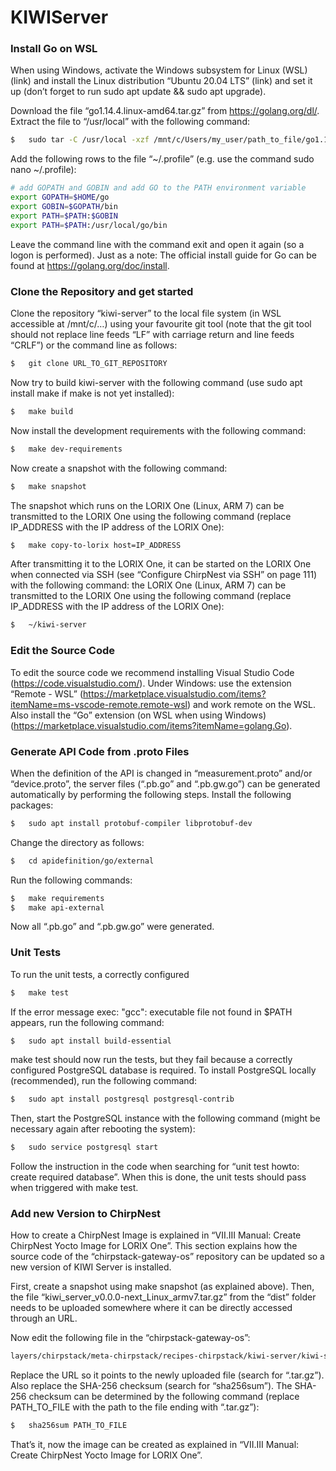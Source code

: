 # KIWIServer

### Install Go on WSL
When using Windows, activate the Windows subsystem for Linux (WSL) (link) and install the Linux distribution “Ubuntu 20.04 LTS” (link) and set it up (don’t forget to run sudo apt update && sudo apt upgrade).

Download the file “go1.14.4.linux-amd64.tar.gz” from https://golang.org/dl/.
Extract the file to “/usr/local” with the following command:
```sh
$	sudo tar -C /usr/local -xzf /mnt/c/Users/my_user/path_to_file/go1.14.4.linux-amd64.tar.gz
```
Add the following rows to the file “~/.profile” (e.g. use the command sudo nano ~/.profile):
```sh
# add GOPATH and GOBIN and add GO to the PATH environment variable
export GOPATH=$HOME/go
export GOBIN=$GOPATH/bin
export PATH=$PATH:$GOBIN
export PATH=$PATH:/usr/local/go/bin
```
Leave the command line with the command exit and open it again (so a logon is performed).
Just as a note: The official install guide for Go can be found at https://golang.org/doc/install.

### Clone the Repository and get started
Clone the repository “kiwi-server” to the local file system (in WSL accessible at /mnt/c/…) using your favourite git tool (note that the git tool should not replace line feeds “LF” with carriage return and line feeds “CRLF”) or the command line as follows:
```sh
$	git clone URL_TO_GIT_REPOSITORY
```
Now try to build kiwi-server with the following command (use sudo apt install make if make is not yet installed):
```sh
$	make build
```
Now install the development requirements with the following command:
```sh
$	make dev-requirements
```
Now create a snapshot with the following command:
```sh
$	make snapshot
```
The snapshot which runs on the LORIX One (Linux, ARM 7) can be transmitted to the LORIX One using the following command (replace IP_ADDRESS with the IP address of the LORIX One):
```sh
$	make copy-to-lorix host=IP_ADDRESS
```
After transmitting it to the LORIX One, it can be started on the LORIX One when connected via SSH (see “Configure ChirpNest via SSH” on page 111) with the following command:
 the LORIX One (Linux, ARM 7) can be transmitted to the LORIX One using the following command (replace IP_ADDRESS with the IP address of the LORIX One):
```sh
$	~/kiwi-server
```

### Edit the Source Code
To edit the source code we recommend installing Visual Studio Code (https://code.visualstudio.com/). 
Under Windows: use the extension “Remote - WSL” (https://marketplace.visualstudio.com/items?itemName=ms-vscode-remote.remote-wsl) and work remote on the WSL.
Also install the “Go” extension (on WSL when using Windows) (https://marketplace.visualstudio.com/items?itemName=golang.Go).


### Generate API Code from .proto Files
When the definition of the API is changed in “measurement.proto” and/or “device.proto”, the server files (“.pb.go” and “.pb.gw.go”) can be generated automatically by performing the following steps.
Install the following packages:

```sh
$	sudo apt install protobuf-compiler libprotobuf-dev
```
Change the directory as follows:
```sh
$	cd apidefinition/go/external
```
Run the following commands:
```sh
$	make requirements
$	make api-external
```
Now all “.pb.go” and “.pb.gw.go” were generated.

### Unit Tests

To run the unit tests, a correctly configured 
```sh
$	make test
```
If the error message exec: "gcc": executable file not found in $PATH appears, run the following command:
```sh
$	sudo apt install build-essential
```
make test should now run the tests, but they fail because a correctly configured PostgreSQL database is required.
To install PostgreSQL locally (recommended), run the following command:
```sh
$	sudo apt install postgresql postgresql-contrib
```
Then, start the PostgreSQL instance with the following command (might be necessary again after rebooting the system):
```sh
$	sudo service postgresql start
```
Follow the instruction in the code when searching for “unit test howto: create required database”. When this is done, the unit tests should pass when triggered with make test.

### Add new Version to ChirpNest

How to create a ChirpNest Image is explained in “VII.III Manual: Create ChirpNest Yocto Image for LORIX One”. This section explains how the source code of the “chirpstack-gateway-os” repository can be updated so a new version of KIWI Server is installed.

First, create a snapshot using make snapshot (as explained above). Then, the file “kiwi_server_v0.0.0-next_Linux_armv7.tar.gz” from the “dist” folder needs to be uploaded somewhere where it can be directly accessed through an URL.

Now edit the following file in the “chirpstack-gateway-os”:
```sh
layers/chirpstack/meta-chirpstack/recipes-chirpstack/kiwi-server/kiwi-server_BETA.bb
```
Replace the URL so it points to the newly uploaded file (search for “.tar.gz”). Also replace the SHA-256 checksum (search for “sha256sum”). The SHA-256 checksum can be determined by the following command (replace PATH_TO_FILE with the path to the file ending with “.tar.gz”):

```sh
$	sha256sum PATH_TO_FILE
```
That’s it, now the image can be created as explained in “VII.III Manual: Create ChirpNest Yocto Image for LORIX One”.











